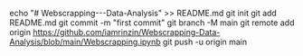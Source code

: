 echo "# Webscrapping---Data-Analysis" >> README.md
git init
git add README.md
git commit -m "first commit"
git branch -M main
git remote add origin https://github.com/iamrinzin/Webscrapping-Data-Analysis/blob/main/Webscrapping.ipynb
git push -u origin main
